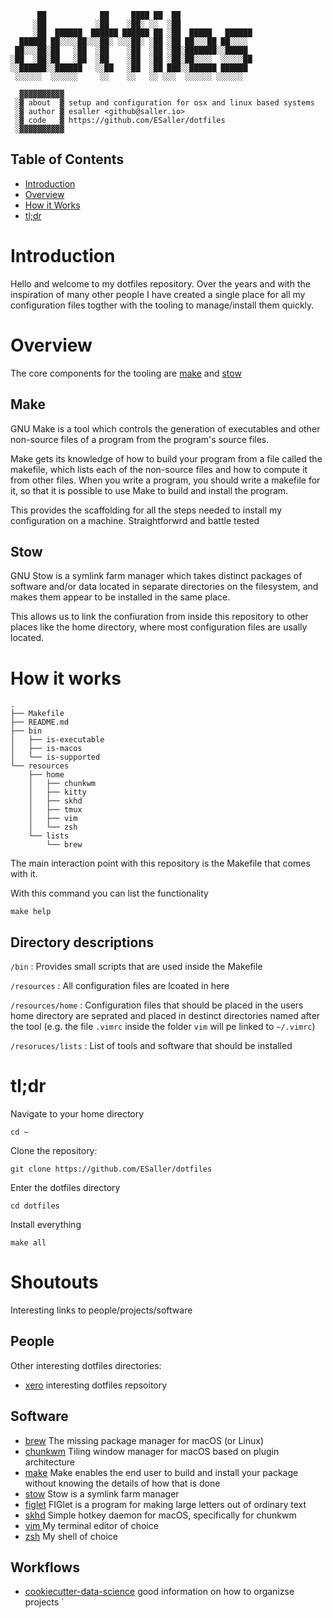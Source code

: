```
      ██            ██     ████ ██  ██
     ░██           ░██    ░██░ ░░  ░██
     ░██  ██████  ██████ ██████ ██ ░██  █████   ██████
  ██████ ██░░░░██░░░██░ ░░░██░ ░██ ░██ ██░░░██ ██░░░░
 ██░░░██░██   ░██  ░██    ░██  ░██ ░██░███████░░█████
░██  ░██░██   ░██  ░██    ░██  ░██ ░██░██░░░░  ░░░░░██
░░██████░░██████   ░░██   ░██  ░██ ███░░██████ ██████
 ░░░░░░  ░░░░░░     ░░    ░░   ░░ ░░░  ░░░░░░ ░░░░░░

  ▓▓▓▓▓▓▓▓▓▓
 ░▓ about  ▓ setup and configuration for osx and linux based systems
 ░▓ author ▓ esaller <github@saller.io>
 ░▓ code   ▓ https://github.com/ESaller/dotfiles
 ░▓▓▓▓▓▓▓▓▓▓

```
## Table of Contents
 - [Introduction](#Introcution)
 - [Overview](#Overview)
 - [How it Works](#How-it-Works)
 - [tl;dr](#tldr)


# Introduction
Hello and welcome to my dotfiles repository. Over the years and with the inspiration of many other people I have created a single place for all my configuration files togther with the tooling to manage/install them quickly.


# Overview
The core components for the tooling are [make](https://www.gnu.org/software/make/) and [stow](https://www.gnu.org/software/make/)


## Make
GNU Make is a tool which controls the generation of executables and other non-source files of a program from the program's source files.

Make gets its knowledge of how to build your program from a file called the makefile, which lists each of the non-source files and how to compute it from other files. When you write a program, you should write a makefile for it, so that it is possible to use Make to build and install the program.

This provides the scaffolding for all the steps needed to install my configuration on a machine. Straightforwrd and battle tested


## Stow

GNU Stow is a symlink farm manager which takes distinct packages of software and/or data located in separate directories on the filesystem, and makes them appear to be installed in the same place.

This allows us to link the confiuration from inside this repository to other places like the home directory, where most configuration files are usally located. 


# How it works

```
.
├── Makefile
├── README.md
├── bin
│   ├── is-executable
│   ├── is-macos
│   └── is-supported
└── resources
    ├── home
    │   ├── chunkwm
    │   ├── kitty
    │   ├── skhd
    │   ├── tmux
    │   ├── vim
    │   └── zsh
    └── lists
        └── brew
```

The main interaction point with this repository is the Makefile that comes with it.

With this command you can list the functionality

`make help`

## Directory descriptions

`/bin` : Provides small scripts that are used inside the Makefile

`/resources` : All configuration files are lcoated in here

`/resources/home` : Configuration files that should be placed in the users home directory are seprated and placed in destinct directories named after the tool (e.g. the file `.vimrc` inside the folder `vim` will pe linked to `~/.vimrc`)

`/resoruces/lists` : List of tools and software that should be installed


# tl;dr
Navigate to your home directory

`cd ~`

Clone the repository:

`git clone https://github.com/ESaller/dotfiles`

Enter the dotfiles directory

`cd dotfiles`

Install everything

`make all`



# Shoutouts

Interesting links to people/projects/software

## People
Other interesting dotfiles directories:
- [xero](https://github.com/xero/dotfiles) interesting dotfiles repsoitory

## Software
- [brew](https://brew.sh/) The missing package manager for macOS (or Linux)
- [chunkwm](https://github.com/koekeishiya/chunkwm) Tiling window manager for macOS based on plugin architecture 
- [make](https://www.gnu.org/software/make/) Make enables the end user to build and install your package without knowing the details of how that is done 
- [stow](https://www.gnu.org/software/stow/) Stow is a symlink farm manager
- [figlet](http://www.figlet.org/) FIGlet is a program for making large letters out of ordinary text 
- [skhd](https://github.com/koekeishiya/skhd) Simple hotkey daemon for macOS, specifically for chunkwm
- [vim ](https://www.vim.org/) My terminal editor of choice
- [zsh](https://www.zsh.org/) My shell of choice


## Workflows
- [cookiecutter-data-science](https://github.com/drivendata/cookiecutter-data-science) good information on how to organizse projects
`